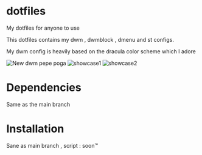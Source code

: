 # dotfiles
My dotfiles for anyone to use


This dotfiles contains my dwm , dwmblock , dmenu and st configs.

My dwm config is heavily based on the dracula color scheme which I adore 


![New dwm pepe poga](https://media.discordapp.net/attachments/874845882493849631/950746541415604234/unknown.png)
![showcase1](https://media.discordapp.net/attachments/874845882493849631/950746594905579520/unknown.png)
![showcase2](https://media.discordapp.net/attachments/874845882493849631/950746632985641000/unknown.png)

# Dependencies

Same as the main branch

# Installation

Sane as main branch , script : soon:tm:
